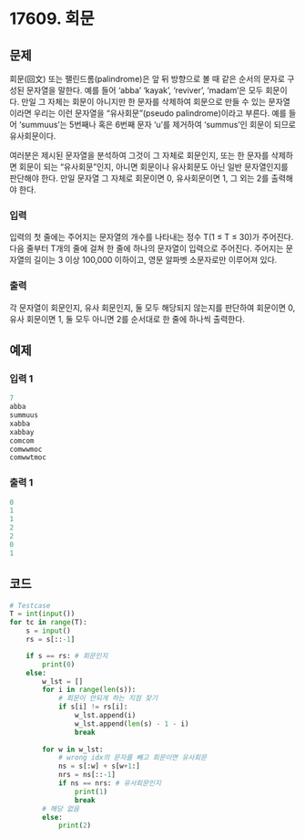 # 17609. 회문

## 문제

회문(回文) 또는 팰린드롬(palindrome)은 앞 뒤 방향으로 볼 때 같은 순서의 문자로 구성된 문자열을 말한다. 예를 들어 ‘abba’ ‘kayak’, ‘reviver’, ‘madam’은 모두 회문이다. 만일 그 자체는 회문이 아니지만 한 문자를 삭제하여 회문으로 만들 수 있는 문자열이라면 우리는 이런 문자열을 “유사회문”(pseudo palindrome)이라고 부른다. 예를 들어 ‘summuus’는 5번째나 혹은 6번째 문자 ‘u’를 제거하여 ‘summus’인 회문이 되므로 유사회문이다.

여러분은 제시된 문자열을 분석하여 그것이 그 자체로 회문인지, 또는 한 문자를 삭제하면 회문이 되는 “유사회문”인지, 아니면 회문이나 유사회문도 아닌 일반 문자열인지를 판단해야 한다. 만일 문자열 그 자체로 회문이면 0, 유사회문이면 1, 그 외는 2를 출력해야 한다. 



### 입력

입력의 첫 줄에는 주어지는 문자열의 개수를 나타내는 정수 T(1 ≤ T ≤ 30)가 주어진다. 다음 줄부터 T개의 줄에 걸쳐 한 줄에 하나의 문자열이 입력으로 주어진다. 주어지는 문자열의 길이는 3 이상 100,000 이하이고, 영문 알파벳 소문자로만 이루어져 있다.

### 출력

각 문자열이 회문인지, 유사 회문인지, 둘 모두 해당되지 않는지를 판단하여 회문이면 0, 유사 회문이면 1, 둘 모두 아니면 2를 순서대로 한 줄에 하나씩 출력한다.





## 예제

### 입력 1

```python
7
abba
summuus
xabba
xabbay
comcom
comwwmoc
comwwtmoc
```

### 출력 1

```python
0
1
1
2
2
0
1
```





## 코드

```python
# Testcase
T = int(input())
for tc in range(T):
    s = input()
    rs = s[::-1]

    if s == rs: # 회문인지
        print(0)
    else:
        w_lst = []
        for i in range(len(s)):
            # 회문이 안되게 하는 지점 찾기
            if s[i] != rs[i]:
                w_lst.append(i)
                w_lst.append(len(s) - 1 - i)
                break
        
        for w in w_lst:
            # wrong idx의 문자를 빼고 회문이면 유사회문
            ns = s[:w] + s[w+1:]
            nrs = ns[::-1]
            if ns == nrs: # 유사회문인지
                print(1)
                break
        # 해당 없음
        else:
            print(2)
```
